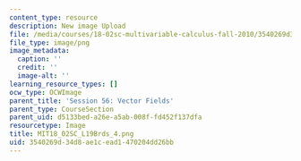 ```yaml
---
content_type: resource
description: New image Upload
file: /media/courses/18-02sc-multivariable-calculus-fall-2010/3540269d34d8ae1cead1470204dd26bb_MIT18_02SC_L19Brds_4.png
file_type: image/png
image_metadata:
  caption: ''
  credit: ''
  image-alt: ''
learning_resource_types: []
ocw_type: OCWImage
parent_title: 'Session 56: Vector Fields'
parent_type: CourseSection
parent_uid: d5133bed-a26e-a5ab-008f-fd452f137dfa
resourcetype: Image
title: MIT18_02SC_L19Brds_4.png
uid: 3540269d-34d8-ae1c-ead1-470204dd26bb
---
```

